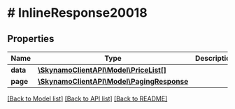 # # InlineResponse20018

## Properties

Name | Type | Description | Notes
------------ | ------------- | ------------- | -------------
**data** | [**\SkynamoClientAPI\Model\PriceList[]**](PriceList.md) |  | [optional]
**page** | [**\SkynamoClientAPI\Model\PagingResponse**](PagingResponse.md) |  | [optional]

[[Back to Model list]](../../README.md#models) [[Back to API list]](../../README.md#endpoints) [[Back to README]](../../README.md)
